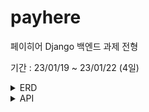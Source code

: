 # payhere
페이히어 Django 백엔드 과제 전형

기간 : 23/01/19 ~ 23/01/22 (4일)

<details>
<summary>ERD</summary>
<div markdown="1">

![image](https://user-images.githubusercontent.com/103415295/213877628-7910296b-413d-41b0-8de4-a41e66690837.png)

</div>
</details>

<details>
<summary>API</summary>
<div markdown="1">
  
<br>
 
| App| 기능| Method| URL|
|----|----|----|----|
|User|회원가입|POST|/users/
|User|회원정보 수정|PUT|/users/
|User|회원탈퇴|DELETE|/users/
|User|로그인|POST|/users/api/token/
|User|로그아웃|POST|/users/logout/
|Account|가게부 전체 리스트|GET|/account/<int:user_id>/
|Account|가게부 작성|POST|/account/<int:user_id>/
|Account|가게부 상세보기|GET|/account/<int:user_id>/<int:record_id>/
|Account|가게부 수정|PUT|/account/<int:user_id>/<int:record_id>/
|Account|가게부 삭제|DELETE|/account/<int:user_id>/<int:record_id>/
|Account|가게부 복제|POST|/account/<int:user_id>/<int:record_id>/copy/
|Account|가게부 삭제|DELETE|/account/<int:user_id>/<int:record_id>/
|Account|가게부 공유 리스트|GET|/account/<int:record_id>/share/
|Account|가게부 공유|POST|/account/<int:record_id>/share/
|Account|가게부 공유 일괄 삭제|DELETE|/account/<int:record_id>/share/
|Account|가게부 공유 유효기간 체크|GET|/account/share/<int:url_id>/
|Account|가게부 공유 삭제|DELETE|/account/share/<int:url_id>/
  
<br>
</div>
</details>
  




